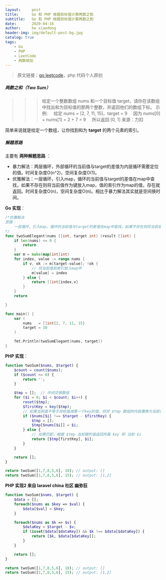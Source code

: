 ```yaml
---
layout:     post
title:      Go 和 PHP 根据目标值计算两数之和
subtitle:   Go 和 PHP 根据目标值计算两数之和
date:       2020-04-16
author:     he xiaodong
header-img: img/default-post-bg.jpg
catalog: true
tags:
    - Go
    - PHP
    - LeetCode
    - 两数相加
---
```


> 原文链接：[go leetcode](https://github.com/wx-satellite/learning-algorithm)，php 代码个人原创

##### 两数之和（Two Sum）
>>> 给定一个整数数组 nums 和一个目标值 target，请你在该数组中找出和为目标值的那两个整数，并返回他们的数组下标。
示例:
&nbsp;&nbsp;&nbsp;&nbsp;给定 nums = [2, 7, 11, 15]，target = 9
&nbsp;&nbsp;&nbsp;&nbsp;因为 nums[0] + nums[1] = 2 + 7 = 9
&nbsp;&nbsp;&nbsp;&nbsp;所以返回 [0, 1]
来源：力扣

简单来说就是给定一个数组，让你找到和为 **target** 的两个元素的索引。

##### 解题思路
主要有 **两种解题思路** ：
* 暴力解法：两层循环，外部循环的当前值与target的差值为内层循环需要定位的值。时间复杂度O(n^2)，空间复杂度O(1)。
* 优雅解法：一层循环，引入map，循环的当前值与target的差值在map中查找，如果不存在则将当前值作为键放入map，值的索引作为map的值，存在就返回。时间复杂度O(n)，空间复杂度O(n)。相比于暴力解法其实就是空间换时间。

**Go 实现**：
```go
/*优雅解法
思路：
	一层循环，引入map，循环的当前值与target的差值在map中查找，如果不存在则将当前值作为键放入map，值的索引作为map的值。
*/
func twoSumElegant(nums []int, target int) (result []int) {
	if len(nums) <= 0 {
		return
	}
	var m = make(map[int]int)
	for index, value := range nums {
		if v, ok := m[target-value]; !ok {
			// 将当前值和索引放入map中
			m[value] = index
		} else {
			return []int{index,v}
		}
	}
	return

}

func main() {
	var (
		nums   = []int{2, 7, 11, 15}
		target = 10
	)

	fmt.Println(twoSumElegant(nums, target))
}
```

**PHP 实现**：
```php
function twoSum($nums, $target) {
    $count = count($nums);
    if ($count <= 0) {
        return '';
	}

    $tmp = [];  // 中间交换数组
    for ($i = 0; $i < $count; $i++) {
		reset($tmp);
		$firstKey = key($tmp);
        // 如果当前值不等于目标值减第一个key的值，则将 $tmp 数组的内容置换为当前值和key
        if ($nums[$i] !== $target - $firstKey) {
            $tmp = [];
            $tmp[$nums[$i]] = $i;
        } else {
            // 如果匹配，根据 $tmp 当前键的值返回所属 key 和 当前 $i
            return [$tmp[firstKey], $i];
        }
    }

	return [];
}

return twoSum([1,7,8,5,6], 18); // output: []
return twoSum([1,7,8,5,6], 15); // output: [1,2]
```


**PHP 实现2 来自 laravel china 社区 幽弥狂**
```php
function twoSum($nums, $target) {
	$data = [];
	foreach($nums as $key => $val) {
		$data[$val] = $key;
	}

	foreach($nums as $k => $v) {
		$dataKey = $target - $v;
		if (isset($data[$dataKey]) && $k !== $data[$dataKey]) {
			return [$k, $data[$dataKey]];
		}
	}

	return [];
}

return twoSum([1,7,8,5,6], 18); // output: []
return twoSum([1,7,8,5,6], 15); // output: [1,2]
```